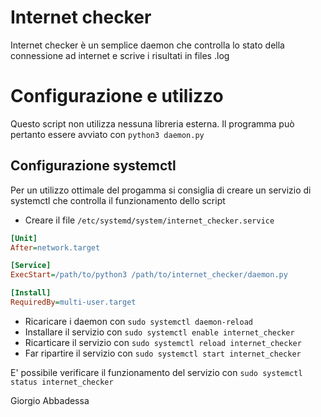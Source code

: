 # Internet checker
Internet checker è un semplice daemon che controlla lo stato della connessione ad internet e scrive i risultati in files .log

# Configurazione e utilizzo
Questo script non utilizza nessuna libreria esterna.
Il programma può pertanto essere avviato con `python3 daemon.py`
## Configurazione systemctl
Per un utilizzo ottimale del progamma si consiglia di creare un servizio di systemctl che controlla il funzionamento dello script
* Creare il file `/etc/systemd/system/internet_checker.service`
```ini
[Unit]
After=network.target

[Service]
ExecStart=/path/to/python3 /path/to/internet_checker/daemon.py

[Install]
RequiredBy=multi-user.target
```
* Ricaricare i daemon con `sudo systemctl daemon-reload`
* Installare il servizio con `sudo systemctl enable internet_checker`
* Ricarticare il servizio con `sudo systemctl reload internet_checker`
* Far ripartire il servizio con `sudo systemctl start internet_checker`

E' possibile verificare il funzionamento del servizio con `sudo systemctl status internet_checker`

Giorgio Abbadessa
